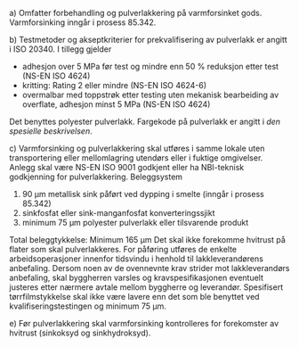 a) Omfatter forbehandling og pulverlakkering på varmforsinket gods. Varmforsinking inngår i prosess 85.342.

b) Testmetoder og akseptkriterier for prekvalifisering av pulverlakk er angitt i ISO 20340. I tillegg gjelder
-   adhesjon over 5 MPa før test og mindre enn 50 % reduksjon etter test (NS-EN ISO 4624)
-   kritting: Rating 2 eller mindre (NS-EN ISO 4624-6)
-   overmalbar med toppstrøk etter testing uten mekanisk bearbeiding av overflate, adhesjon minst 5 MPa (NS-EN ISO 4624)

Det benyttes polyester pulverlakk.
Fargekode på pulverlakk er angitt i *den spesielle beskrivelsen*.

c) Varmforsinking og pulverlakkering skal utføres i samme lokale uten transportering eller mellomlagring utendørs eller i fuktige omgivelser.
Anlegg skal være NS-EN ISO 9001 godkjent eller ha NBI-teknisk godkjenning for pulverlakkering. Beleggsystem
1.  90 µm metallisk sink påført ved dypping i smelte (inngår i prosess 85.342)
2.  sinkfosfat eller sink-manganfosfat konverteringssjikt
3.  minimum 75 µm polyester pulverlakk eller tilsvarende produkt

Total beleggtykkelse: Minimum 165 µm
Det skal ikke forekomme hvitrust på flater som skal pulverlakkeres.
For påføring utføres de enkelte arbeidsoperasjoner innenfor tidsvindu i henhold til lakkleverandørens anbefaling.
Dersom noen av de ovennevnte krav strider mot lakkleverandørs anbefaling, skal byggherren varsles og kravspesifikasjonen eventuelt justeres etter nærmere avtale mellom byggherre og leverandør.
Spesifisert tørrfilmstykkelse skal ikke være lavere enn det som ble benyttet ved kvalifiseringstestingen og minimum 75 µm.

e) Før pulverlakkering skal varmforsinking kontrolleres for forekomster av hvitrust (sinkoksyd og sinkhydroksyd).

